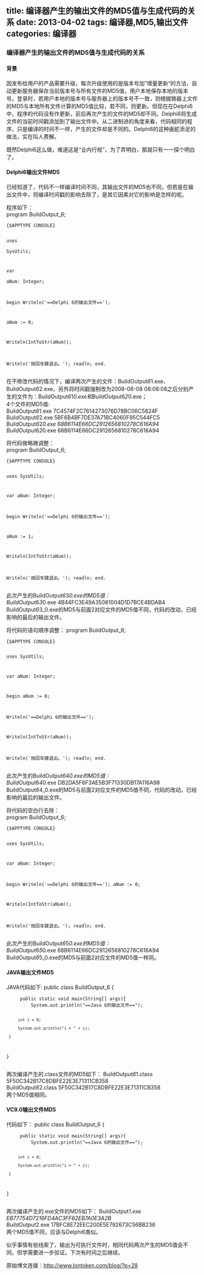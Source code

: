 title: 编译器产生的输出文件的MD5值与生成代码的关系
date: 2013-04-02
tags: 编译器,MD5,输出文件
categories: 编译器
---

<h3 id="md5">编译器产生的输出文件的MD5值与生成代码的关系</h3>
<h4>背景</h4>
<p>因发布给用户的产品需要升级，每次升级使用的是版本号加&rdquo;增量更新&ldquo;的方法，自动更新服务器保存当前版本号与所有文件的MD5值，用户本地保存本地的版本号。登录时，若用户本地的版本号与服务器上的版本号不一致，则根据嗠器上文件的MD5与本地所有文件计算的MD5值比较，若不同，则更新。但现在在Delphi6中，程序的代码没有作更新，前后再次产生的文件的MD5却不同。Delphi6将生成文件的当前时间戳添加到了输出文件中。从二进制进的角度来看，代码相同的程序，只是编译的时间不一样，产生的文件却是不同的。Delphi6的这种画蛇添足的做法，实在叫人费解。</p>
<!--more-->
<p>既然Delphi6这么做，难道这是&ldquo;业内行规&rdquo;，为了弄明白，那就只有一一探个明白了。</p>
<h4 id="delphi6md5">Delphi6输出文件MD5</h4>
<p>已经知道了，代码不一样编译时间不同，其输出文件的MD5也不同，但若是在输出文件中，将编译时间戳的影响去除了，是其它因素对它的影响是怎样的呢。</p>
<p>程序如下：&nbsp;<br />program BuildOutput_6;</p>
<pre><code>{$APPTYPE CONSOLE}  

uses  
  SysUtils;  

var  
  aNum: Integer;  

begin
  Writeln('==Delphi 6的输出文件==');  

  aNum := 0;

  Writeln(IntToStr(aNum)); 

  Writeln('按回车键退出。');
  readln;
end.
</code></pre>
<p>在不修改代码的情况下，编译两次产生的文件：BuildOutput<em>6</em>1.exe、BuildOutput<em>6</em>2.exe，另外将时间戳强制改为2008-08-08 08:08:08之后分别产生的文件为：BuildOutput<em>6</em>1<em>0.exe和BuildOutput</em>6<em>2</em>0.exe；&nbsp;<br />4个文件的MD5值:&nbsp;<br />BuildOutput<em>6</em>1.exe 7C4574F2C7614273076D78BC06C5824F&nbsp;<br />BuildOutput<em>6</em>2.exe 5BF6B4BF7DE37A71BC4060F95C544FC5&nbsp;<br />BuildOutput<em>6</em>2<em>0.exe 68B6114E66DC2912656810278C616A94&nbsp;<br />BuildOutput</em>6<em>2</em>0.exe 68B6114E66DC2912656810278C616A94</p>
<p>将代码做略微调整：&nbsp;<br />program BuildOutput_6;</p>
<pre><code>{$APPTYPE CONSOLE} 

uses
  SysUtils; 

var
  aNum: Integer;

begin
  Writeln('==Delphi 6的输出文件==');

  aNum := 1;

  Writeln(IntToStr(aNum));

  Writeln('按回车键退出。');
  readln;
end.
</code></pre>
<p>此次产生的BuildOutput<em>6</em>3<em>0.exe的MD5值：&nbsp;<br />BuildOutput</em>6<em>3</em>0.exe 4B44FC3E49A35081004D1D7BCE4BDAB4&nbsp;<br />BuildOutput<em>6</em>3_0.exe的MD5与前面2对应文件的MD5值不同，代码的改动，已经影响的最后的输出文件。</p>
<p>将代码的语句顺序调整： program BuildOutput_6;</p>
<pre><code>{$APPTYPE CONSOLE}

uses
  SysUtils;

var
  aNum: Integer;

begin
  aNum := 0;

  Writeln('==Delphi 6的输出文件==');

  Writeln(IntToStr(aNum));

  Writeln('按回车键退出。');
  readln;
end.
</code></pre>
<p>此次产生的BuildOutput<em>6</em>4<em>0.exe的MD5值：&nbsp;<br />BuildOutput</em>6<em>4</em>0.exe DB2DA5F6F3AE5B3F71330DB17A116A98&nbsp;<br />BuildOutput<em>6</em>4_0.exe的MD5与前面2对应文件的MD5值不同，代码的改动，已经影响的最后的输出文件。</p>
<p>将代码的空白行去除：&nbsp;<br />program BuildOutput_6;</p>
<pre><code>{$APPTYPE CONSOLE}

uses
  SysUtils;

var
  aNum: Integer;

begin
  Writeln('==Delphi 6的输出文件==');
  aNum := 0;

  Writeln(IntToStr(aNum));

  Writeln('按回车键退出。');
  readln;
end.
</code></pre>
<p>此次产生的BuildOutput<em>6</em>5<em>0.exe的MD5值：&nbsp;<br />BuildOutput</em>6<em>5</em>0.exe 68B6114E66DC2912656810278C616A94&nbsp;<br />BuildOutput<em>6</em>5_0.exe的MD5与前面2对应文件的MD5值一样同。</p>
<h4 id="javamd5">JAVA输出文件MD5</h4>
<p>JAVA代码如下: public class BuildOutput_6 {</p>
<pre><code>     public static void main(String[] args){
         System.out.println("==Java 6的输出文件==");

         int i = 0;

         System.out.println("i = " + i);

     }
 }
</code></pre>
<p>两次编译产生的.class文件的MD5如下： BuildOutput<em>6</em>1.class 5F50C342B17C8DBFE22E3E71311CB358&nbsp;<br />BuildOutput<em>6</em>2.class 5F50C342B17C8DBFE22E3E71311CB358&nbsp;<br />两个MD5值相同。</p>
<h4 id="vc90md5">VC9.0输出文件MD5</h4>
<p>代码如下： public class BuildOutput_6 {</p>
<pre><code>     public static void main(String[] args){
         System.out.println("==Java 6的输出文件==");

         int i = 0;

         System.out.println("i = " + i);

     }
 }
</code></pre>
<p>两次编译产生的.exe文件的MD5如下： BuildOutput<em>1.exe EB77754D7216FD4AC3FF62EB7A0E3A2B&nbsp;<br />BuildOutput</em>2.exe 17BFC8E72EEC200E5E792673C56BB236&nbsp;<br />两个MD5值不同，应该与Delphi6类似。</p>
<p>似乎事情有些线索了，输出为可执行文件时，相同代码两次产生的MD5值会不同。但学需要进一步验证。下次有时间之后继续。</p>
<p>原始博文连接：<a href="http://www.lontoken.com/blog/?p=28">http://www.lontoken.com/blog/?p=28</a></p>
<p>&nbsp;</p>